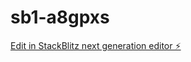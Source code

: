 # sb1-a8gpxs

[Edit in StackBlitz next generation editor ⚡️](https://stackblitz.com/~/github.com/VenuUday/sb1-a8gpxs)